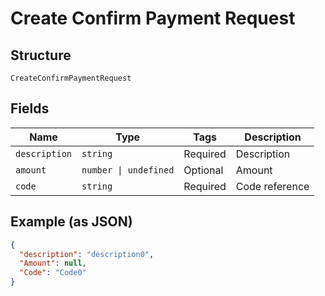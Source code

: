 
# Create Confirm Payment Request

## Structure

`CreateConfirmPaymentRequest`

## Fields

| Name | Type | Tags | Description |
|  --- | --- | --- | --- |
| `description` | `string` | Required | Description |
| `amount` | `number \| undefined` | Optional | Amount |
| `code` | `string` | Required | Code reference |

## Example (as JSON)

```json
{
  "description": "description0",
  "Amount": null,
  "Code": "Code0"
}
```

